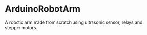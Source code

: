 # ArduinoRobotArm
A robotic arm made from scratch using ultrasonic sensor, relays and stepper motors.
